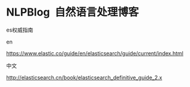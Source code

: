 # NLPBlog  自然语言处理博客


es权威指南

en

https://www.elastic.co/guide/en/elasticsearch/guide/current/index.html

中文

http://elasticsearch.cn/book/elasticsearch_definitive_guide_2.x
